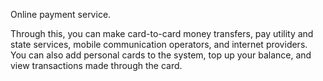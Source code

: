 Online payment service.

Through this, you can make card-to-card money transfers, pay utility and state services, mobile communication operators, and internet providers. You can also add personal cards to the system, top up your balance, and view transactions made through the card.
